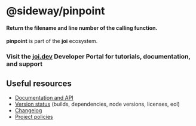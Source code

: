 # @sideway/pinpoint

#### Return the filename and line number of the calling function.

**pinpoint** is part of the **joi** ecosystem.

### Visit the [joi.dev](https://joi.dev) Developer Portal for tutorials, documentation, and support

## Useful resources

- [Documentation and API](https://joi.dev/module/pinpoint/)
- [Version status](https://joi.dev/resources/status/#pinpoint) (builds, dependencies, node versions, licenses, eol)
- [Changelog](https://joi.dev/module/pinpoint/changelog/)
- [Project policies](https://joi.dev/policies/)
